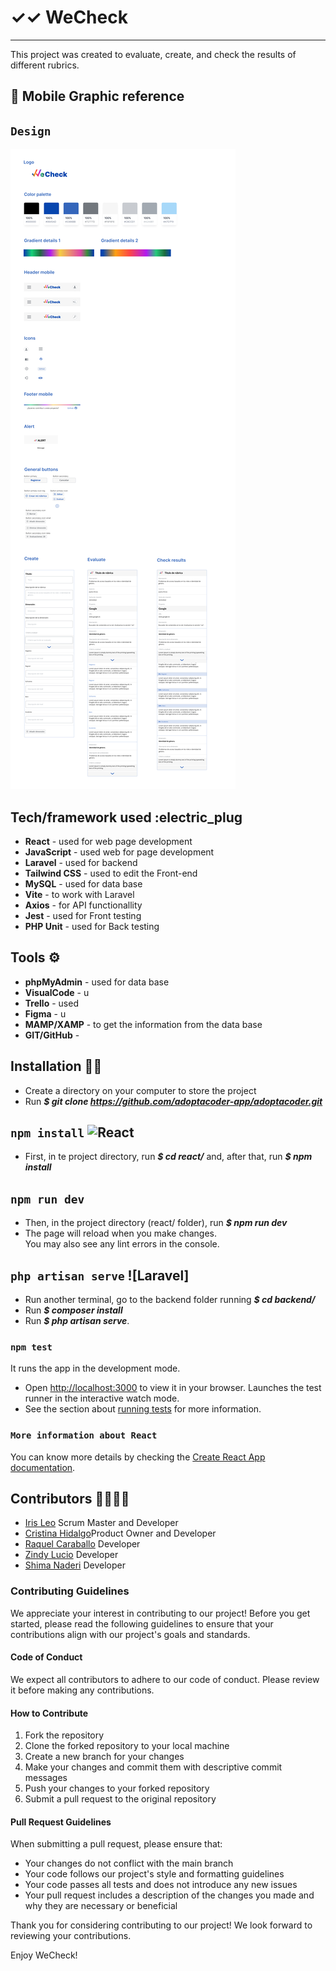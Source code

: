 # ✓✓ WeCheck

---

This project was created to evaluate, create, and check the results of different rubrics.

## :iphone: Mobile Graphic reference

## `Design`

![Image text](./react/src/assets/design_for_README.jpeg)

## Tech/framework used :electric_plug

- **React** - used for web page development
- **JavaScript** - used web for page development
- **Laravel** - used for backend
- **Tailwind CSS** - used to edit the Front-end
- **MySQL** - used for data base
- **Vite** - to work with Laravel
- **Axios** - for API functionallity
- **Jest** - used for Front testing
- **PHP Unit** - used for Back testing

## Tools :gear:

- **phpMyAdmin** - used for data base
- **VisualCode** - u
- **Trello** - used
- **Figma** - u
- **MAMP/XAMP** - to get the information from the data base
- **GIT/GitHub** -

## Installation :mechanic:

- Create a directory on your computer to store the project
- Run **_$ git clone https://github.com/adoptacoder-app/adoptacoder.git_**

## `npm install` ![React](https://user-images.githubusercontent.com/116796625/216713430-33d87daf-c335-4155-8aa7-bcdc715c49d2.svg)

- First, in te project directory, run **_$ cd react/_** and, after that, run **_$ npm install_**

## `npm run dev`

- Then, in the project directory (react/ folder), run **_$ npm run dev_**
- The page will reload when you make changes.\
  You may also see any lint errors in the console.

## `php artisan serve` ![Laravel]

- Run another terminal, go to the backend folder running **_$ cd backend/_**
- Run **_$ composer install_**
- Run **_$ php artisan serve_**.

### `npm test`

It runs the app in the development mode.

- Open [http://localhost:3000](http://localhost:3000) to view it in your browser.
  Launches the test runner in the interactive watch mode.
- See the section about [running tests](https://facebook.github.io/create-react-app/docs/running-tests) for more information.

### `More information about React`

You can know more details by checking the [Create React App documentation](https://facebook.github.io/create-react-app/docs/getting-started).

## Contributors :family_woman_woman_girl_girl:

- [Iris Leo](https://github.com/mauisiri) Scrum Master and Developer
- [Cristina Hidalgo](https://github.com/Crisktina)Product Owner and Developer
- [Raquel Caraballo](https://github.com/rcarabal2022) Developer
- [Zindy Lucio](https://github.com/LittleZ17) Developer
- [Shima Naderi](https://github.com/Archima20) Developer

### Contributing Guidelines

We appreciate your interest in contributing to our project! Before you get started, please read the following guidelines to ensure that your contributions align with our project's goals and standards.

#### Code of Conduct

We expect all contributors to adhere to our code of conduct. Please review it before making any contributions.

#### How to Contribute

1. Fork the repository
2. Clone the forked repository to your local machine
3. Create a new branch for your changes
4. Make your changes and commit them with descriptive commit messages
5. Push your changes to your forked repository
6. Submit a pull request to the original repository

#### Pull Request Guidelines

When submitting a pull request, please ensure that:

- Your changes do not conflict with the main branch
- Your code follows our project's style and formatting guidelines
- Your code passes all tests and does not introduce any new issues
- Your pull request includes a description of the changes you made and why they are necessary or beneficial

Thank you for considering contributing to our project! We look forward to reviewing your contributions.

Enjoy WeCheck!
